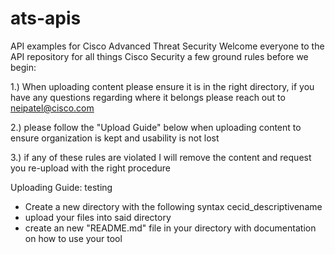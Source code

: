 # ats-apis
API examples for Cisco Advanced Threat Security
Welcome everyone to the API repository for all things Cisco Security a few ground rules before we begin:


1.) When uploading content please ensure it is in the right directory, if you have any questions regarding where it belongs please reach out to neipatel@cisco.com

2.) please follow the "Upload Guide" below when uploading content to ensure organization is kept and usability is not lost

3.) if any of these rules are violated I will remove the content and request you re-upload with the right procedure

Uploading Guide: testing 
+ Create a new directory with the following syntax cecid_descriptivename
+ upload your files into said directory
+ create an new "README.md" file in your directory with documentation on how to use your tool
